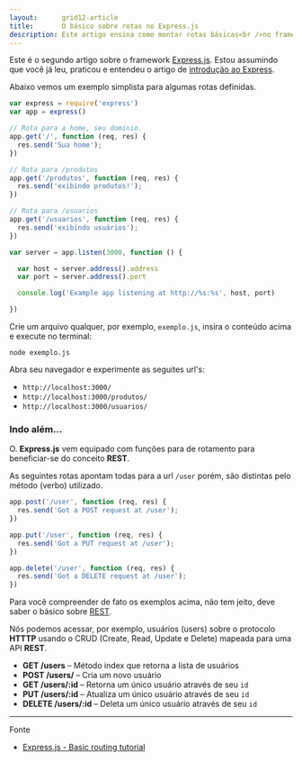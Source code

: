 ```yaml
---
layout:      grid12-article
title:       O básico sobre rotas no Express.js
description: Este artigo ensina como montar rotas básicas<br />no framework Express.js (Node.js).
---
```


Este é o segundo artigo sobre o framework [Express.js](http://expressjs.com/ "link-externo"). Estou assumindo que você
já leu, praticou e entendeu o artigo de [introdução ao Express](/javascript/node.js/expressjs-introducao/).

Abaixo vemos um exemplo simplista para algumas rotas definidas.

```javascript
var express = require('express')
var app = express()

// Rota para a home, seu domínio.
app.get('/', function (req, res) {
  res.send('Sua home');
})

// Rota para /produtos
app.get('/produtos', function (req, res) {
  res.send('exibindo produtos!');
})

// Rota para /usuarios
app.get('/usuarios', function (req, res) {
  res.send('exibindo usuários');
})

var server = app.listen(3000, function () {

  var host = server.address().address
  var port = server.address().port

  console.log('Example app listening at http://%s:%s', host, port)

})
```

Crie um arquivo qualquer, por exemplo, `exemplo.js`, insira o conteúdo acima e execute no terminal:

    node exemplo.js

Abra seu navegador e experimente as seguites url's:

- `http://localhost:3000/`
- `http://localhost:3000/produtos/`
- `http://localhost:3000/usuarios/`


### Indo além...

O. __Express.js__ vem equipado com funções para de rotamento para beneficiar-se do conceito __REST__.

As seguintes rotas apontam todas para a url `/user` porém, são distintas pelo método (verbo) utilizado.

```javascript
app.post('/user', function (req, res) {
  res.send('Got a POST request at /user');
})

app.put('/user', function (req, res) {
  res.send('Got a PUT request at /user');
})

app.delete('/user', function (req, res) {
  res.send('Got a DELETE request at /user');
})
```


Para você compreender de fato os exemplos acima, não tem jeito, deve saber o básico sobre [REST](http://pt.wikipedia.org/wiki/REST "link-externo").

Nós podemos acessar, por exemplo, usuários (users) sobre o protocolo __HTTTP__ usando o CRUD (Create, Read, Update e
 Delete) mapeada para uma API __REST__.

- __GET /users__ – Método index que retorna a lista de usuários
- __POST /users/__ – Cria um novo usuário
- __GET /users/:id__ – Retorna um único usuário através de seu `id`
- __PUT /users/:id__ – Atualiza um único usuário através de seu `id`
- __DELETE /users/:id__ – Deleta um único usuário através de seu `id`


<hr>
Fonte

- [Express.js - Basic routing tutorial](http://expressjs.com/starter/basic-routing.html "link-externo")
